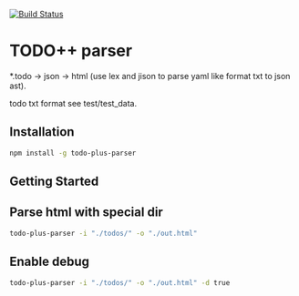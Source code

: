 [![Build Status](https://travis-ci.com/bmpi-dev/todo_parser_lib.svg?branch=master)](https://travis-ci.com/bmpi-dev/todo_parser_lib)

# TODO++ parser #

*.todo -> json -> html (use lex and jison to parse yaml like format txt to json ast).

todo txt format see test/test_data.

## Installation ##

```bash
npm install -g todo-plus-parser
```

## Getting Started ##

## Parse html with special dir

```bash
todo-plus-parser -i "./todos/" -o "./out.html"
```

## Enable debug

```bash
todo-plus-parser -i "./todos/" -o "./out.html" -d true
```
